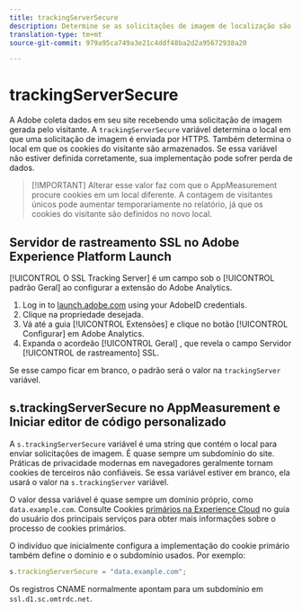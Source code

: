 ```yaml
---
title: trackingServerSecure
description: Determine se as solicitações de imagem de localização são enviadas em páginas HTTPS.
translation-type: tm+mt
source-git-commit: 979a95ca749a3e21c4ddf48ba2d2a95672938a20

---
```



# trackingServerSecure

A Adobe coleta dados em seu site recebendo uma solicitação de imagem gerada pelo visitante. A `trackingServerSecure` variável determina o local em que uma solicitação de imagem é enviada por HTTPS. Também determina o local em que os cookies do visitante são armazenados. Se essa variável não estiver definida corretamente, sua implementação pode sofrer perda de dados.

> [!IMPORTANT] Alterar esse valor faz com que o AppMeasurement procure cookies em um local diferente. A contagem de visitantes únicos pode aumentar temporariamente no relatório, já que os cookies do visitante são definidos no novo local.

## Servidor de rastreamento SSL no Adobe Experience Platform Launch

[!UICONTROL O SSL Tracking Server] é um campo sob o [!UICONTROL padrão Geral] ao configurar a extensão do Adobe Analytics.

1. Log in to [launch.adobe.com](https://launch.adobe.com) using your AdobeID credentials.
2. Clique na propriedade desejada.
3. Vá até a guia [!UICONTROL Extensões] e clique no botão [!UICONTROL Configurar] em Adobe Analytics.
4. Expanda o acordeão [!UICONTROL Geral] , que revela o campo Servidor [!UICONTROL de rastreamento] SSL.

Se esse campo ficar em branco, o padrão será o valor na `trackingServer` variável.

## s.trackingServerSecure no AppMeasurement e Iniciar editor de código personalizado

A `s.trackingServerSecure` variável é uma string que contém o local para enviar solicitações de imagem. É quase sempre um subdomínio do site. Práticas de privacidade modernas em navegadores geralmente tornam cookies de terceiros não confiáveis. Se essa variável estiver em branco, ela usará o valor na `s.trackingServer` variável.

O valor dessa variável é quase sempre um domínio próprio, como `data.example.com`. Consulte Cookies [primários na Experience Cloud](https://docs.adobe.com/content/help/en/core-services/interface/ec-cookies/cookies-first-party.html) no guia do usuário dos principais serviços para obter mais informações sobre o processo de cookies primários.

O indivíduo que inicialmente configura a implementação do cookie primário também define o domínio e o subdomínio usados. Por exemplo:

```js
s.trackingServerSecure = "data.example.com";
```

Os registros CNAME normalmente apontam para um subdomínio em `ssl.d1.sc.omtrdc.net`.
